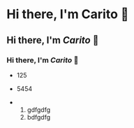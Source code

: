 # Hi there, I'm Carito 👋
## Hi there, I'm _Carito_ 👋
### Hi there, I'm *Carito* 👋

* 125
* 5454

* 1. gdfgdfg
  2. bdfgdfg

<!--
**CaritoBA87-tech/CaritoBA87-tech** is a ✨ _special_ ✨ repository because its `README.md` (this file) appears on your GitHub profile.

Here are some ideas to get you started:

- 🔭 I’m currently working on ...
- 🌱 I’m currently learning ...
- 👯 I’m looking to collaborate on ...
- 🤔 I’m looking for help with ...
- 💬 Ask me about ...
- 📫 How to reach me: ...
- 😄 Pronouns: ...
- ⚡ Fun fact: ...
-->
